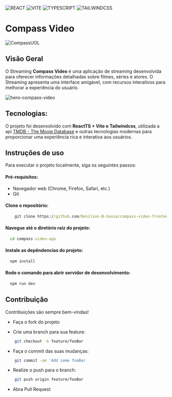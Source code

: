 
![REACT](https://img.shields.io/badge/react-%230EA5E9.svg?style=for-the-badge&logo=react&logoColor=white)  ![VITE](https://img.shields.io/badge/vite-%239755FF.svg?style=for-the-badge&logo=vite&logoColor=white)  ![TYPESCRIPT](https://img.shields.io/badge/typescript-%230EA5E9.svg?style=for-the-badge&logo=typescript&logoColor=white) ![TAILWINDCSS](https://img.shields.io/badge/tailwindcss-%230EA5E9.svg?style=for-the-badge&logo=tailwindcss&logoColor=white)  

# Compass Video 
![CompassUOL](https://github.com/Denilson-B-Sousa/compass-video-frontend/assets/99680537/9eb4cce1-9c15-45c2-972a-fe0c5e8edc3b)

## Visão Geral

O Streaming **Compass Video** é uma aplicação de streaming desenvolvida para oferecer informações detalhadas sobre filmes, séries e atores.
O Streaming apresenta uma interface amigável, com recursos interativos para melhorar a experiência do usuário.


![hero-compass-video](https://github.com/Denilson-B-Sousa/compass-video-frontend/assets/99680537/4b329718-9ae6-4e5a-ad0c-e8df127ca778)

## Tecnologias:
O projeto foi desenvolvido com **ReactTS + Vite e Tailwindcss**, utilizada a api [TMDB - The Movie Database](https://developer.themoviedb.org/docs/getting-started)
e outras tecnologias modernas para proporcionar uma experiência rica e interativa aos usuários.

## Instruções de uso
Para executar o projeto localmente, siga os seguintes passos:
#### Pré-requisitos:
- Navegador web (Chrome, Firefox, Safari, etc.)
- Git 

#### Clone o repositório:
```cmd
    git clone https://github.com/Denilson-B-Sousa/compass-video-frontend.git
```
#### Navegue até o diretório raíz do projeto:
```cmd
  cd compass-video-app
```
#### Instale as depêndencias do projeto:
```cmd
  npm install
```
#### Rode o comando para abrir servidor de desenvolvimento:
```cmd
  npm run dev
```
## Contribuição

Contribuições são sempre bem-vindas!

- Faça o fork do projeto
  
- Crie uma branch para sua feature:
```bash
    git checkout -b feature/fooBar
```
- Faça o commit das suas mudanças:
```Bash
    git commit -am 'Add some fooBar
```
- Realize o push para o branch:
``` Bash
    git push origin feature/fooBar
```
- Abra Pull Request


